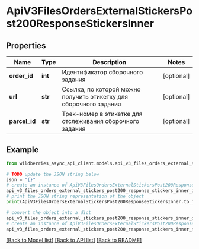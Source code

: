 # ApiV3FilesOrdersExternalStickersPost200ResponseStickersInner


## Properties

Name | Type | Description | Notes
------------ | ------------- | ------------- | -------------
**order_id** | **int** | Идентификатор сборочного задания | [optional] 
**url** | **str** | Ссылка, по которой можно получить этикетку для сборочного задания | [optional] 
**parcel_id** | **str** | Трек-номер в этикетке для отслеживания сборочного задания | [optional] 

## Example

```python
from wildberries_async_api_client.models.api_v3_files_orders_external_stickers_post200_response_stickers_inner import ApiV3FilesOrdersExternalStickersPost200ResponseStickersInner

# TODO update the JSON string below
json = "{}"
# create an instance of ApiV3FilesOrdersExternalStickersPost200ResponseStickersInner from a JSON string
api_v3_files_orders_external_stickers_post200_response_stickers_inner_instance = ApiV3FilesOrdersExternalStickersPost200ResponseStickersInner.from_json(json)
# print the JSON string representation of the object
print(ApiV3FilesOrdersExternalStickersPost200ResponseStickersInner.to_json())

# convert the object into a dict
api_v3_files_orders_external_stickers_post200_response_stickers_inner_dict = api_v3_files_orders_external_stickers_post200_response_stickers_inner_instance.to_dict()
# create an instance of ApiV3FilesOrdersExternalStickersPost200ResponseStickersInner from a dict
api_v3_files_orders_external_stickers_post200_response_stickers_inner_from_dict = ApiV3FilesOrdersExternalStickersPost200ResponseStickersInner.from_dict(api_v3_files_orders_external_stickers_post200_response_stickers_inner_dict)
```
[[Back to Model list]](../README.md#documentation-for-models) [[Back to API list]](../README.md#documentation-for-api-endpoints) [[Back to README]](../README.md)


